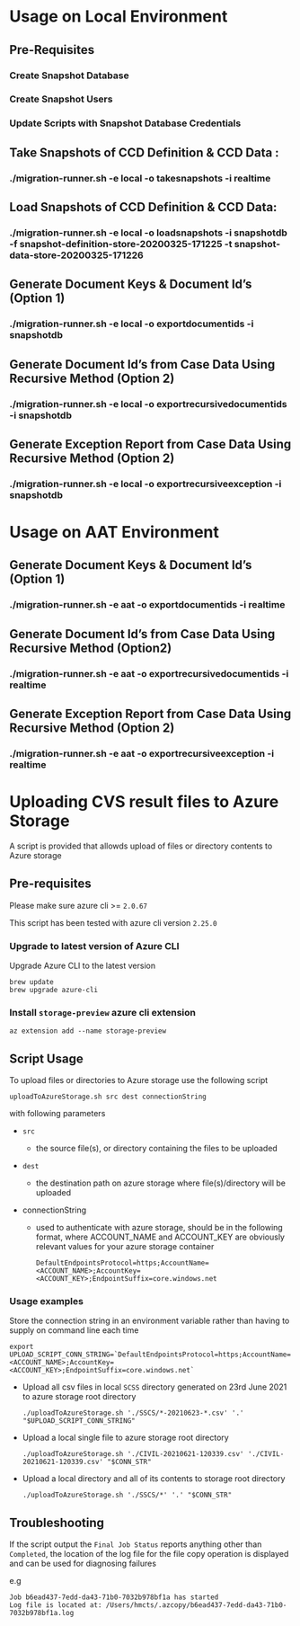  
 # Usage on Local Environment
 
 ## Pre-Requisites
 ###    Create Snapshot Database
 ###    Create Snapshot Users 
 ###    Update Scripts with Snapshot Database Credentials
 
 ## Take Snapshots of CCD Definition & CCD Data : 
 ### ./migration-runner.sh -e local -o takesnapshots -i realtime
 
 ## Load Snapshots of CCD Definition & CCD Data: 
 ### ./migration-runner.sh -e local -o loadsnapshots -i snapshotdb -f snapshot-definition-store-20200325-171225 -t snapshot-data-store-20200325-171226
 
 ## Generate Document Keys & Document Id’s (Option 1)
 ### ./migration-runner.sh -e local -o exportdocumentids -i snapshotdb
 
 ## Generate Document Id’s from Case Data Using Recursive Method (Option 2)
 ### ./migration-runner.sh -e local -o exportrecursivedocumentids -i snapshotdb
 
 ## Generate Exception Report from Case Data Using Recursive Method (Option 2)
 ### ./migration-runner.sh -e local -o exportrecursiveexception -i snapshotdb
 

# Usage on AAT Environment

## Generate Document Keys & Document Id’s (Option 1)
### ./migration-runner.sh -e aat -o exportdocumentids -i realtime

## Generate Document Id’s from Case Data Using Recursive Method (Option2)
### ./migration-runner.sh -e aat -o exportrecursivedocumentids -i realtime

## Generate Exception Report from Case Data Using Recursive Method (Option 2)
### ./migration-runner.sh -e aat -o exportrecursiveexception -i realtime


# Uploading CVS result files to Azure Storage

A script is provided that allowds upload of files or directory contents to Azure storage

## Pre-requisites

Please make sure azure cli >= `2.0.67`

This script has been tested with azure cli version `2.25.0`

### Upgrade to latest version of Azure CLI
Upgrade Azure CLI to the latest version

```
brew update
brew upgrade azure-cli
```

### Install `storage-preview` azure cli extension

`az extension add --name storage-preview`

## Script Usage

To upload files or directories to Azure storage use the following script 

`uploadToAzureStorage.sh src dest connectionString`

with following parameters

- `src`
    - the source file(s), or directory containing the files to be uploaded

- `dest`
    - the destination path on azure storage where file(s)/directory will be uploaded

- connectionString
    - used to authenticate with azure storage, should be in the following format, where ACCOUNT_NAME and ACCOUNT_KEY
    are obviously relevant values for your azure storage container
        
        `DefaultEndpointsProtocol=https;AccountName=<ACCOUNT_NAME>;AccountKey=<ACCOUNT_KEY>;EndpointSuffix=core.windows.net`
    
### Usage examples

Store the connection string in an environment variable rather than having to supply on command line each time

```
export UPLOAD_SCRIPT_CONN_STRING=`DefaultEndpointsProtocol=https;AccountName=<ACCOUNT_NAME>;AccountKey=<ACCOUNT_KEY>;EndpointSuffix=core.windows.net`
```

- Upload all csv files in local `SCSS` directory generated on 23rd June 2021 to azure storage root directory

    `./uploadToAzureStorage.sh './SSCS/*-20210623-*.csv' '.' "$UPLOAD_SCRIPT_CONN_STRING"`

- Upload a local single file to azure storage root directory
    
    `./uploadToAzureStorage.sh './CIVIL-20210621-120339.csv' './CIVIL-20210621-120339.csv' "$CONN_STR"`

- Upload a local directory and all of its contents to storage root directory

    `./uploadToAzureStorage.sh './SSCS/*' '.' "$CONN_STR"`
    
## Troubleshooting

If the script output the `Final Job Status` reports anything other than `Completed`, the location of the log file for 
the file copy operation is displayed and can be used for diagnosing failures

e.g
```
Job b6ead437-7edd-da43-71b0-7032b978bf1a has started
Log file is located at: /Users/hmcts/.azcopy/b6ead437-7edd-da43-71b0-7032b978bf1a.log
```


